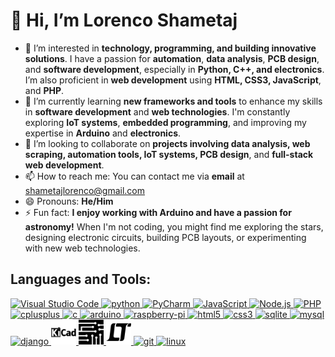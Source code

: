 # 👋 Hi, I’m **Lorenco Shametaj**
- 👀 I’m interested in **technology, programming, and building innovative solutions**.
  I have a passion for **automation**, **data analysis**, **PCB design**, and **software development**,
  especially in **Python, C++, and electronics**. I’m also proficient in **web development** using **HTML, CSS3, JavaScript**, and **PHP**.
- 🌱 I’m currently learning **new frameworks and tools** to enhance my skills in **software development** and **web technologies**.
  I'm constantly exploring **IoT systems**, **embedded programming**, and improving my expertise in **Arduino** and **electronics**.
- 💞️ I’m looking to collaborate on **projects involving data analysis, web scraping, automation tools, IoT systems, PCB design**, and **full-stack web development**.
- 📫 How to reach me: You can contact me via **email** at shametajlorenco@gmail.com
- 😄 Pronouns: **He/Him**
- ⚡ Fun fact: **I enjoy working with Arduino and have a passion for astronomy!**
  When I'm not coding, you might find me exploring the stars, designing electronic circuits, building PCB layouts, or experimenting with new web technologies.

## Languages and Tools:

<p align="left">
    <!-- Visual studio code -->
    <a href="https://code.visualstudio.com/" target="_blank" rel="noreferrer">
        <img src="https://cdn.jsdelivr.net/gh/devicons/devicon/icons/vscode/vscode-original.svg" alt="Visual Studio Code" width="40" height="40"/>
    </a>
    <!-- Python -->
    <a href="https://www.python.org/" target="_blank" rel="noreferrer">
        <img src="https://cdn.jsdelivr.net/gh/devicons/devicon/icons/python/python-original.svg" alt="python" width="40" height="40"/>
    </a>
    <!-- Pycharm -->
    <a href="https://www.jetbrains.com/pycharm/" target="_blank" rel="noreferrer">
        <img src="https://cdn.jsdelivr.net/gh/devicons/devicon/icons/pycharm/pycharm-original.svg" alt="PyCharm" width="40" height="40"/>
    </a>
    <!-- Javascript -->
    <a href="https://developer.mozilla.org/en-US/docs/Web/JavaScript" target="_blank" rel="noreferrer">
        <img src="https://cdn.jsdelivr.net/gh/devicons/devicon/icons/javascript/javascript-original.svg" alt="JavaScript" width="40" height="40"/>
    </a>
    <!-- Node.js -->
    <a href="https://nodejs.org/en/" target="_blank" rel="noreferrer">
        <img src="https://cdn.jsdelivr.net/gh/devicons/devicon/icons/nodejs/nodejs-original.svg" alt="Node.js" width="40" height="40"/>
    </a>
    <!-- PHP -->
    <a href="https://www.php.net/" target="_blank" rel="noreferrer">
        <img src="https://cdn.jsdelivr.net/gh/devicons/devicon/icons/php/php-original.svg" alt="PHP" width="40" height="40"/>
    </a>
    <!-- C++ -->
    <a href="https://isocpp.org/" target="_blank" rel="noreferrer">
        <img src="https://cdn.jsdelivr.net/gh/devicons/devicon/icons/cplusplus/cplusplus-original.svg" alt="cplusplus" width="40" height="40"/>
    </a>
    <!-- C -->
    <a href="https://en.wikipedia.org/wiki/C_(programming_language)" target="_blank" rel="noreferrer">
        <img src="https://cdn.jsdelivr.net/gh/devicons/devicon/icons/c/c-original.svg" alt="c" width="40" height="40"/>
    </a>
    <!-- Arduino -->
    <a href="https://www.arduino.cc/" target="_blank" rel="noreferrer">
        <img src="https://cdn.jsdelivr.net/gh/devicons/devicon/icons/arduino/arduino-original.svg" alt="arduino" width="40" height="40"/>
    </a>
    <!-- Raspberry Pi -->
    <a href="https://www.raspberrypi.org/" target="_blank" rel="noreferrer">
        <img src="https://cdn.jsdelivr.net/gh/devicons/devicon/icons/raspberrypi/raspberrypi-original.svg" alt="raspberry-pi" width="40" height="40"/>
    </a>
    <!-- HTML5 -->
    <a href="https://developer.mozilla.org/en-US/docs/Web/HTML" target="_blank" rel="noreferrer">
        <img src="https://cdn.jsdelivr.net/gh/devicons/devicon/icons/html5/html5-original.svg" alt="html5" width="40" height="40"/>
    </a>
    <!-- CSS3 -->
    <a href="https://developer.mozilla.org/en-US/docs/Web/CSS" target="_blank" rel="noreferrer">
        <img src="https://cdn.jsdelivr.net/gh/devicons/devicon/icons/css3/css3-original.svg" alt="css3" width="40" height="40"/>
    </a>
    <!-- SQLite -->
    <a href="https://www.sqlite.org/" target="_blank" rel="noreferrer">
        <img src="https://cdn.jsdelivr.net/gh/devicons/devicon/icons/sqlite/sqlite-original.svg" alt="sqlite" width="40" height="40"/>
    </a>
    <!-- MySQL -->
    <a href="https://www.mysql.com/" target="_blank" rel="noreferrer">
        <img src="https://cdn.jsdelivr.net/gh/devicons/devicon/icons/mysql/mysql-original.svg" alt="mysql" width="40" height="40"/>
    </a>
    <!-- Django -->
    <a href="https://www.djangoproject.com/" target="_blank" rel="noreferrer">
        <img src="https://cdn.jsdelivr.net/gh/devicons/devicon/icons/django/django-plain.svg" alt="django" width="40" height="40"/>
    </a>
    <!-- KiCad -->
    <a href="https://www.kicad.org/" target="_blank" rel="noreferrer">
        <img src="https://github.com/Lorencoshametaj/Lorencoshametaj/blob/5f65d8b63904e12ed56b67a9a60739443f3d5ab5/Assets/kicad.svg" alt="kicad" width="40" height="40"/>
    </a>
    <!-- Multisim -->
    <a href="https://www.ni.com/en-us/shop/electronic-test-instrumentation/application-software-for-electronic-test-and-instrumentation-category/what-is-multisim.html" target="_blank" rel="noreferrer">
        <img src="https://github.com/Lorencoshametaj/Lorencoshametaj/blob/5f65d8b63904e12ed56b67a9a60739443f3d5ab5/Assets/multisim.svg" alt="multisim" width="40" height="40"/>
    </a>
    <!-- LTSpice -->
    <a href="https://www.analog.com/en/design-center/design-tools-and-calculators/ltspice-simulator.html" target="_blank" rel="noreferrer">
        <img src="https://github.com/Lorencoshametaj/Lorencoshametaj/blob/5f65d8b63904e12ed56b67a9a60739443f3d5ab5/Assets/ltspice.svg" alt="ltspice" width="40" height="40"/>
    </a>
    <!-- Git -->
    <a href="https://git-scm.com/" target="_blank" rel="noreferrer">
        <img src="https://cdn.jsdelivr.net/gh/devicons/devicon/icons/git/git-original.svg" alt="git" width="40" height="40"/>
    </a>
    <!-- Linux -->
    <a href="https://www.linux.org/" target="_blank" rel="noreferrer">
        <img src="https://cdn.jsdelivr.net/gh/devicons/devicon/icons/linux/linux-original.svg" alt="linux" width="40" height="40"/>
    </a>
</p>

